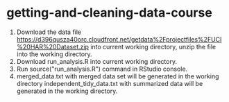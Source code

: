 # getting-and-cleaning-data-course
1.	Download the data file https://d396qusza40orc.cloudfront.net/getdata%2Fprojectfiles%2FUCI%20HAR%20Dataset.zip into current working directory, unzip the file into the working directory.
2.	Download run_analysis.R into current working directory.
3.	Run source("run_analysis.R") command in RStudio console.
4.	merged_data.txt with merged data set will be generated in the working directory
    independent_tidy_data.txt with summarized data will be generated in the working directory.
